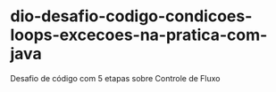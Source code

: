 # dio-desafio-codigo-condicoes-loops-excecoes-na-pratica-com-java
Desafio de código com 5 etapas sobre Controle de Fluxo
